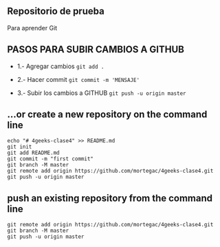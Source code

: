 
## Repositorio de prueba 
Para aprender Git


## PASOS PARA SUBIR CAMBIOS A GITHUB

- 1.- Agregar cambios 
`git add .`

- 2.- Hacer commit 
`git commit -m 'MENSAJE'`

- 3.- Subir los cambios a GITHUB
`git push -u origin master`



## …or create a new repository on the command line

```
echo "# 4geeks-clase4" >> README.md
git init
git add README.md
git commit -m "first commit"
git branch -M master
git remote add origin https://github.com/mortegac/4geeks-clase4.git
git push -u origin master
``` 

## push an existing repository from the command line

```
git remote add origin https://github.com/mortegac/4geeks-clase4.git
git branch -M master
git push -u origin master
```
